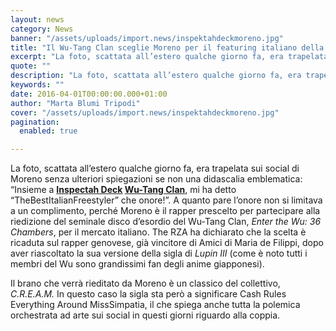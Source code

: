 ```yaml
---
layout: news
category: News
banner: "/assets/uploads/import.news/inspektahdeckmoreno.jpg"
title: "Il Wu-Tang Clan sceglie Moreno per il featuring italiano della riedizione di 36 Chambers"
excerpt: "La foto, scattata all’estero qualche giorno fa, era trapelata sui social di Moreno senza ulteriori spiegazioni se non una didascalia emblematica: “Insieme a Inspectah Deck Wu-Tang Clan, mi ha detto “TheBestItalianFreestyler” che onore!”. A quanto pare l’onore non si limitava a un complimento, perché Moreno è il rapper prescelto per partecipare alla riedizione del seminale disco d’esordio [&hellip"
quote: ""
description: "La foto, scattata all’estero qualche giorno fa, era trapelata sui social di Moreno senza ulteriori spiegazioni se non una didascalia emblematica: “Insieme a Inspectah Deck Wu-Tang Clan, mi ha detto “TheBestItalianFreestyler” che onore!”. A quanto pare l’onore non si limitava a un complimento, perché Moreno è il rapper prescelto per partecipare alla riedizione del seminale disco d’esordio [&hellip"
keywords: ""
date: 2016-04-01T00:00:00.000+01:00
author: "Marta Blumi Tripodi"
cover: "/assets/uploads/import.news/inspektahdeckmoreno.jpg"
pagination:
  enabled: true

---
```


La foto, scattata all’estero qualche giorno fa, era trapelata sui social di Moreno senza ulteriori spiegazioni se non una didascalia emblematica: “Insieme a **[Inspectah Deck](https://www.facebook.com/REBELLION.2020/) [Wu-Tang Clan](https://www.facebook.com/wutangclan/)**, mi ha detto “TheBestItalianFreestyler” che onore!”. A quanto pare l’onore non si limitava a un complimento, perché Moreno è il rapper prescelto per partecipare alla riedizione del seminale disco d’esordio del Wu-Tang Clan, _Enter the Wu: 36 Chambers_, per il mercato italiano. The RZA ha dichiarato che la scelta è ricaduta sul rapper genovese, già vincitore di Amici di Maria de Filippi, dopo aver riascoltato la sua versione della sigla di _Lupin III_ (come è noto tutti i membri del Wu sono grandissimi fan degli anime giapponesi).

Il brano che verrà rieditato da Moreno è un classico del collettivo, _C.R.E.A.M._ In questo caso la sigla sta però a significare Cash Rules Everything Around MissSimpatia, il che spiega anche tutta la polemica orchestrata ad arte sui social in questi giorni riguardo alla coppia.